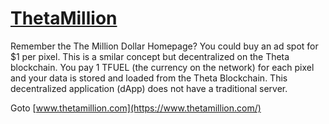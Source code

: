 
# [ThetaMillion](https://www.thetamillion.com/)

Remember the The Million Dollar Homepage? You could buy an ad spot for $1 per pixel. This is a smilar concept but decentralized on the Theta blockchain. You pay 1 TFUEL (the currency on the network) for each pixel and your data is stored and loaded from the Theta Blockchain. This decentralized application (dApp) does not have a traditional server.

Goto [www.thetamillion.com](https://www.thetamillion.com/)